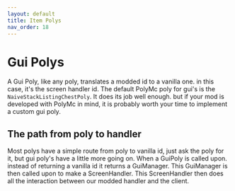 ```yaml
---
layout: default
title: Item Polys
nav_order: 18
---
```


# Gui Polys
A Gui Poly, like any poly, translates a modded id to a vanilla one. in this case, it's the screen handler id.
The default PolyMc poly for gui's is the `NaiveStackListingChestPoly`. It does its job well enough. but if your mod is developed with PolyMc in mind, it is probably worth your time to implement a custom gui poly.

## The path from poly to handler
Most polys have a simple route from poly to vanilla id, just ask the poly for it, but gui poly's  have a little more going on.
When a GuiPoly is called upon. instead of returning a vanilla id it returns a GuiManager. This GuiManager is then called upon to make a ScreenHandler.
This ScreenHandler then does all the interaction between our modded handler and the client.